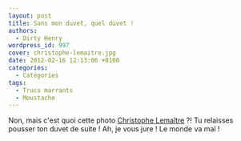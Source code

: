 ```yaml
---
layout: post
title: Sans mon duvet, quel duvet !
authors:
  - Dirty Henry
wordpress_id: 997
cover: christophe-lemaitre.jpg
date: 2012-02-16 12:13:06 +0100
categories:
  - Catégories
tags:
  - Trucs marrants
  - Moustache
---
```


Non, mais c'est quoi cette photo
[Christophe Lemaître](http://www.lequipe.fr/Athletisme/Actualites/Premiere-sortie-pour-lemaitre/263266)
?! Tu relaisses pousser ton duvet de suite ! Ah, je vous jure ! Le monde va mal
!
